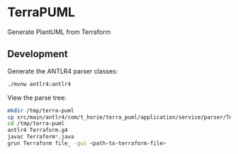# TerraPUML

Generate PlantUML from Terraform

## Development

Generate the ANTLR4 parser classes:

```bash
./mvnw antlr4:antlr4
```

View the parse tree:

```bash
mkdir /tmp/terra-puml
cp src/main/antlr4/com/t_horie/terra_puml/application/service/parser/Terraform.g4 /tmp/terra-puml
cd /tmp/terra-puml
antlr4 Terraform.g4
javac Terraform*.java
grun Terraform file_ -gui <path-to-terraform-file>
```